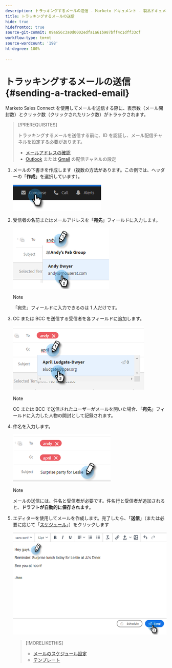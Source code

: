 ```yaml
---
description: トラッキングするメールの送信 - Marketo ドキュメント - 製品ドキュメント
title: トラッキングするメールの送信
hide: true
hidefromtoc: true
source-git-commit: 09a656c3a0d0002edfa1a61b987bff4c1dff33cf
workflow-type: tm+mt
source-wordcount: '198'
ht-degree: 100%

---
```


# トラッキングするメールの送信 {#sending-a-tracked-email}

Marketo Sales Connect を使用してメールを送信する際に、表示数（メール開封数）とクリック数（クリックされたリンク数）がトラックされます。

>[!PREREQUISITES]
>
>トラッキングするメールを送信する前に、ID を認証し、メール配信チャネルを設定する必要があります。
>
>* [メールアドレスの確認](/help/marketo/product-docs/marketo-sales-insight/actions/getting-started/email-settings/verify-your-email.md)
>* [Outlook](/help/marketo/product-docs/marketo-sales-connect/email-plugins/msc-for-outlook/email-connection-for-outlook-users.md) または [Gmail](/help/marketo/product-docs/marketo-sales-connect/email-plugins/gmail/email-connection-for-gmail-users.md) の配信チャネルの設定

1. メールの下書きを作成します（複数の方法があります。この例では、ヘッダーの「**作成**」を選択しています）。

   ![](assets/sending-a-tracked-email-1.png)

1. 受信者の名前またはメールアドレスを「**宛先**」フィールドに入力します。

   ![](assets/sending-a-tracked-email-2.png)

   >[!NOTE]
   >
   >「宛先」フィールドに入力できるのは 1 人だけです。

1. CC または BCC を送信する受信者を各フィールドに追加します。

   ![](assets/sending-a-tracked-email-3.png)

   >[!NOTE]
   >
   >CC または BCC で送信されたユーザーがメールを開いた場合、「**宛先**」フィールドに入力した人物の開封として記録されます。

1. 件名を入力します。

   ![](assets/sending-a-tracked-email-4.png)

   >[!NOTE]
   >
   >メールの送信には、件名と受信者が必要です。件名行と受信者が追加されると、**ドラフトが自動的に保存されます**。

1. エディターを使用してメールを作成します。完了したら、「**送信**」（または必要に応じて「[スケジュール](/help/marketo/product-docs/marketo-sales-connect/email/using-the-compose-window/scheduling-an-email.md)」）をクリックします

   ![](assets/sending-a-tracked-email-5.png)

   >[!MORELIKETHIS]
   >
   >* [メールのスケジュール設定](/help/marketo/product-docs/marketo-sales-insight/actions/email/using-the-compose-window/scheduling-an-email.md)
   >* [テンプレート](/help/marketo/product-docs/marketo-sales-insight/actions/templates/manage-templates.md#create-a-new-template)
